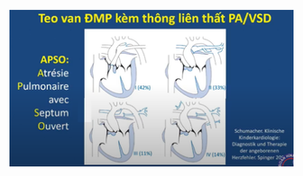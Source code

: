 ![Pasted image 20230321201722.png](../../../../../200%20Files/image/Pasted%20image%2020230321201722.png)  
  
